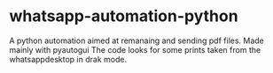 # whatsapp-automation-python
A python automation aimed at remanaing and sending pdf files. Made mainly with pyautogui
The code looks for some prints taken from the whatsappdesktop in drak mode.

